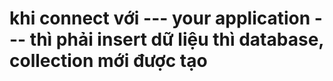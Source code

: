 # khi connect với --- your application --- thì phải insert dữ liệu thì database, collection mới được tạo